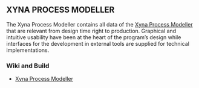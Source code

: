 ## XYNA PROCESS MODELLER

The Xyna Process Modeller contains all data of the [Xyna Process Modeller](https://github.com/GIP-SmartMercial/xyna/wiki/Xyna-Process-Modeller) that are relevant from design time right to production. Graphical and intuitive usability have been at the heart of the program’s design while interfaces for the development in external tools are supplied for technical implementations.

### Wiki and Build
* [Xyna Process Modeller](https://github.com/GIP-SmartMercial/xyna-process-modeller/wiki)
